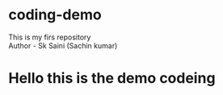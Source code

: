 # coding-demo

This is my firs repository
<br>
Author - Sk Saini (Sachin kumar)

<h1>Hello this is the demo codeing </h1>
